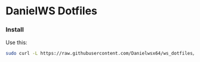 # DanielWS Dotfiles

### Install

Use this:

```sh
sudo curl -L https://raw.githubusercontent.com/Danielwsx64/ws_dotfiles/master/install.sh -o ~/install_ws_dotfiles && sudo chmod +x ~/install_ws_dotfiles && ~/install_ws_dotfiles -i
```

